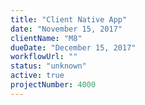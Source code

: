 ```yaml
---
title: "Client Native App"
date: "November 15, 2017"
clientName: "M8"
dueDate: "December 15, 2017"
workflowUrl: ""
status: "unknown"
active: true
projectNumber: 4000
---
```

